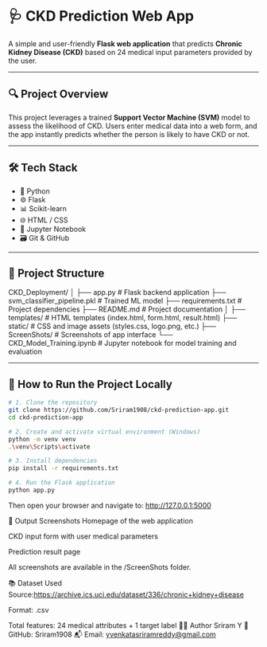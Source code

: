# 🩺 CKD Prediction Web App

A simple and user-friendly **Flask web application** that predicts **Chronic Kidney Disease (CKD)** based on 24 medical input parameters provided by the user.

---

## 🔍 Project Overview

This project leverages a trained **Support Vector Machine (SVM)** model to assess the likelihood of CKD. Users enter medical data into a web form, and the app instantly predicts whether the person is likely to have CKD or not.

---

## 🛠️ Tech Stack

- 🐍 Python  
- ⚙️ Flask  
- 📊 Scikit-learn  
- 🌐 HTML / CSS  
- 🧪 Jupyter Notebook  
- 🗃️ Git & GitHub  

---

## 📁 Project Structure

CKD_Deployment/
│
├── app.py # Flask backend application
├── svm_classifier_pipeline.pkl # Trained ML model
├── requirements.txt # Project dependencies
├── README.md # Project documentation
│
├── templates/ # HTML templates (index.html, form.html, result.html)
├── static/ # CSS and image assets (styles.css, logo.png, etc.)
├── ScreenShots/ # Screenshots of app interface
└── CKD_Model_Training.ipynb # Jupyter notebook for model training and evaluation


---

## 🚀 How to Run the Project Locally

```bash
# 1. Clone the repository
git clone https://github.com/Sriram1908/ckd-prediction-app.git
cd ckd-prediction-app

# 2. Create and activate virtual environment (Windows)
python -m venv venv
.\venv\Scripts\activate

# 3. Install dependencies
pip install -r requirements.txt

# 4. Run the Flask application
python app.py
```
Then open your browser and navigate to:
http://127.0.0.1:5000

📸 Output Screenshots
Homepage of the web application

CKD input form with user medical parameters

Prediction result page

All screenshots are available in the /ScreenShots folder.

📚 Dataset Used
Source:https://archive.ics.uci.edu/dataset/336/chronic+kidney+disease

Format: .csv

Total features: 24 medical attributes + 1 target label
🙋‍♂️ Author
Sriram Y
📂 GitHub: Sriram1908
📬 Email:  yvenkatasriramreddy@gmail.com

